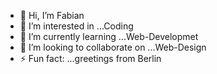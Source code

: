 - 👋 Hi, I’m Fabian
- 👀 I’m interested in ...Coding
- 🌱 I’m currently learning ...Web-Developmet
- 💞️ I’m looking to collaborate on ...Web-Design
- ⚡ Fun fact: ...greetings from Berlin

<!---
FabianSarwas/FabianSarwas is a ✨ special ✨ repository because its `README.md` (this file) appears on your GitHub profile.
You can click the Preview link to take a look at your changes.
--->
